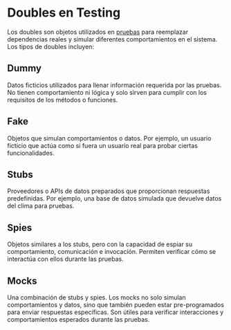 # Doubles en Testing

Los doubles son objetos utilizados en [pruebas](Testing.md) para reemplazar dependencias reales y simular diferentes comportamientos en el sistema. Los tipos de doubles incluyen:

## Dummy
Datos ficticios utilizados para llenar información requerida por las pruebas. No tienen comportamiento ni lógica y solo sirven para cumplir con los requisitos de los métodos o funciones.

## Fake
Objetos que simulan comportamientos o datos. Por ejemplo, un usuario ficticio que actúa como si fuera un usuario real para probar ciertas funcionalidades.

## Stubs
Proveedores o APIs de datos preparados que proporcionan respuestas predefinidas. Por ejemplo, una base de datos simulada que devuelve datos del clima para pruebas.

## Spies
Objetos similares a los stubs, pero con la capacidad de espiar su comportamiento, comunicación e invocación. Permiten verificar cómo se interactúa con ellos durante las pruebas.

## Mocks
Una combinación de stubs y spies. Los mocks no solo simulan comportamientos y datos, sino que también pueden estar pre-programados para enviar respuestas específicas. Son útiles para verificar interacciones y comportamientos esperados durante las pruebas.
